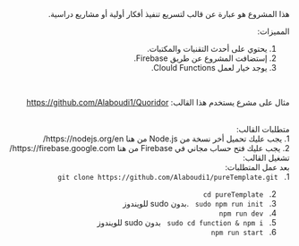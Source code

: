 <div dir="rtl">
 هذا المشروع هو عبارة عن قالب لتسريع تنفيذ أفكار أولية أو مشاريع دراسية.

المميزات:
<br>
1. يحتوي على أحدث التقنيات والمكتبات.
2. إستضافت المشروع عن طريق Firebase.
3. يوجد خيار لعمل Clould Functions.

<br>

مثال على مشرع يستخدم هذا القالب: 
https://github.com/Alaboudi1/Quoridor 

<br>
متطلبات القالب:
<br>
1. يجب عليك تحميل أخر نسخة من Node.js من هنا https://nodejs.org/en/ 
<br>
2. يجب عليك فتح حساب مجاني في Firebase من هنا https://firebase.google.com/ 

<br>
تشغيل القالب:
<br>
بعد عمل المتطلبات:
<br>
1. <code> git clone https://github.com/Alaboudi1/pureTemplate.git </code>

2. <code> cd pureTemplate </code> <br>
3. <code> sudo npm run init </code>  .بدون sudo للويندوز <br>
4. <code> npm run dev </code> <br>
5. <code> sudo cd function & npm i </code> بدون sudo للويندوز <br>
6. <code> npm run start </code> <br>
